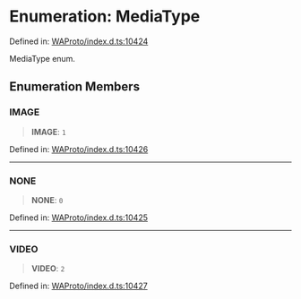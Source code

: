 # Enumeration: MediaType

Defined in: [WAProto/index.d.ts:10424](https://github.com/Fokusdotid/Baileys/blob/d7495b24bcd136e35724329fba661cfcc0bc8eed/WAProto/index.d.ts#L10424)

MediaType enum.

## Enumeration Members

### IMAGE

> **IMAGE**: `1`

Defined in: [WAProto/index.d.ts:10426](https://github.com/Fokusdotid/Baileys/blob/d7495b24bcd136e35724329fba661cfcc0bc8eed/WAProto/index.d.ts#L10426)

***

### NONE

> **NONE**: `0`

Defined in: [WAProto/index.d.ts:10425](https://github.com/Fokusdotid/Baileys/blob/d7495b24bcd136e35724329fba661cfcc0bc8eed/WAProto/index.d.ts#L10425)

***

### VIDEO

> **VIDEO**: `2`

Defined in: [WAProto/index.d.ts:10427](https://github.com/Fokusdotid/Baileys/blob/d7495b24bcd136e35724329fba661cfcc0bc8eed/WAProto/index.d.ts#L10427)
